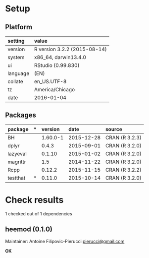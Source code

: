 # Setup

## Platform

|setting  |value                        |
|:--------|:----------------------------|
|version  |R version 3.2.2 (2015-08-14) |
|system   |x86_64, darwin13.4.0         |
|ui       |RStudio (0.99.830)           |
|language |(EN)                         |
|collate  |en_US.UTF-8                  |
|tz       |America/Chicago              |
|date     |2016-01-04                   |

## Packages

|package  |*  |version  |date       |source         |
|:--------|:--|:--------|:----------|:--------------|
|BH       |   |1.60.0-1 |2015-12-28 |CRAN (R 3.2.3) |
|dplyr    |   |0.4.3    |2015-09-01 |CRAN (R 3.2.0) |
|lazyeval |   |0.1.10   |2015-01-02 |CRAN (R 3.2.0) |
|magrittr |   |1.5      |2014-11-22 |CRAN (R 3.2.0) |
|Rcpp     |   |0.12.2   |2015-11-15 |CRAN (R 3.2.2) |
|testthat |*  |0.11.0   |2015-10-14 |CRAN (R 3.2.0) |

# Check results
1 checked out of 1 dependencies 

## heemod (0.1.0)
Maintainer: Antoine Filipovic-Pierucci <pierucci@gmail.com>

__OK__


